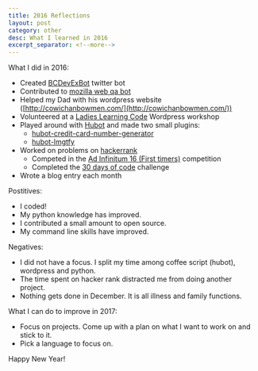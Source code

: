 ```yaml
---
title: 2016 Reflections
layout: post
category: other
desc: What I learned in 2016
excerpt_separator: <!--more-->
---
```


What I did in 2016:

* Created [BCDevExBot](https://twitter.com/bcdevexbot) twitter bot
* Contributed to [mozilla web qa bot](https://github.com/mozilla/webqabot)
* Helped my Dad with his wordpress website ([http://cowichanbowmen.com/](http://cowichanbowmen.com/))
* Volunteered at a [Ladies Learning Code](http://ladieslearningcode.com/) Wordpress workshop
* Played around with [Hubot](https://hubot.github.com/) and made two small plugins:
	* [hubot-credit-card-number-generator](https://www.npmjs.com/package/hubot-credit-card-number-generator)
	* [hubot-lmgtfy](https://www.npmjs.com/package/hubot-lmgtfy)
* Worked on problems on [hackerrank](https://www.hackerrank.com/)
	* Competed in the [Ad Infinitum 16 (First timers)](https://www.hackerrank.com/contests/infinitum16-firsttimer/challenges) competition
	* Completed the [30 days of code](https://www.hackerrank.com/domains/tutorials/30-days-of-code) challenge
* Wrote a blog entry each month


Postitives:

* I coded!
* My python knowledge has improved.
* I contributed a small amount to open source.
* My command line skills have improved.

Negatives:

* I did not have a focus.  I split my time among coffee script (hubot), wordpress and python.
* The time spent on hacker rank distracted me from doing another project.  
* Nothing gets done in December.  It is all illness and family functions.

What I can do to improve in 2017:

* Focus on projects. Come up with a plan on what I want to work on and stick to it.
* Pick a language to focus on. 


Happy New Year!

<!--more-->



